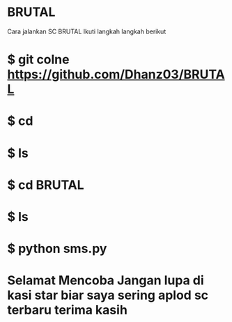 # BRUTAL 
Cara jalankan SC BRUTAL Ikuti langkah langkah berikut 

# $ git colne https://github.com/Dhanz03/BRUTAL 

# $ cd 

# $ ls 

# $ cd BRUTAL 

# $ ls 

# $ python sms.py



# Selamat Mencoba Jangan lupa di kasi star biar saya sering aplod sc terbaru terima kasih 
